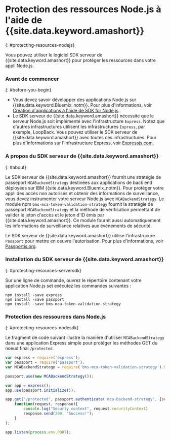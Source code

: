 # Protection des ressources Node.js à l'aide de {{site.data.keyword.amashort}}
{: #protecting-resources-nodejs}

Vous pouvez utiliser le logiciel SDK serveur de {{site.data.keyword.amashort}} pour protéger les ressources dans votre appli Node.js.

### Avant de commencer
{: #before-you-begin}

* Vous devez savoir développer des applications Node.js sur {{site.data.keyword.Bluemix_notm}}. Pour plus d'informations, voir [Création d'applications à l'aide de SDK for Node.js](https://www.{DomainName}/docs/starters/nodejs/index.html)
* Le SDK serveur de {{site.data.keyword.amashort}} nécessite que le serveur Node.js soit implémenté avec l'infrastructure `Express`.
Notez que d'autres infrastructures utilisent les infrastructures `Express`, par exemple, LoopBack.
Vous pouvez utiliser le SDK serveur de {{site.data.keyword.amashort}} avec toutes ces infrastructures. Pour plus d'informations sur l'infrastructure Express,
voir [Expressjs.com](http://expressjs.com/).

### A propos du SDK serveur de {{site.data.keyword.amashort}}
{: #about}

Le SDK serveur de {{site.data.keyword.amashort}} fournit une stratégie de passeport `MCABackendStrategy` destinées aux applications de back end déployées sur IBM {{site.data.keyword.Bluemix_notm}}. Pour protéger votre appli des accès non autorisés et obtenir des informations de surveillance, vous devez instrumenter votre serveur Node.js avec `MCABackendStrategy`.
Le module npm `bms-mca-token-validation-strategy` fournit la stratégie de passeport `MCABackendStrategy` et la méthode de vérification permettant de valider le jeton d'accès et le jeton d'ID émis par {{site.data.keyword.amashort}}. Ce module fournit aussi automatiquement les informations de surveillance relatives aux événements de sécurité.

Le SDK serveur de {{site.data.keyword.amashort}} utilise l'infrastrucure `Passport` pour mettre en oeuvre l'autorisation.
Pour plus d'informations, voir [Passportjs.org](http://passportjs.org/).

### Installation du SDK serveur de {{site.data.keyword.amashort}}
{: #protecting-resources-serversdk}

Sur une ligne de commande, ouvrez le répertoire contenant votre application Node.js set exécutez les commandes suivantes :

```
npm install -save express
npm install -save passport
npm install -save bms-mca-token-validation-strategy
```

### Protection des ressources dans Node.js
{: #protecting-resources-nodesdk}

Le fragment de code suivant illustre la manière d'utiliser `MCABackendStrategy` dans une application Express simple pour protéger les méthodes GET du noeud final `/protected`. 

```JavaScript
var express = require('express');
var passport = require('passport');
var MCABackendStrategy = require('bms-mca-token-validation-strategy').MCABackendStrategy;

passport.use(new MCABackendStrategy());

var app = express();
app.use(passport.initialize());

app.get('/protected', passport.authenticate('mca-backend-strategy', {session: false }),
    function(request, response){
		console.log("Securty context", request.securityContext)    
		response.send(200, "Success!");
    }
);

app.listen(process.env.PORT);
```
